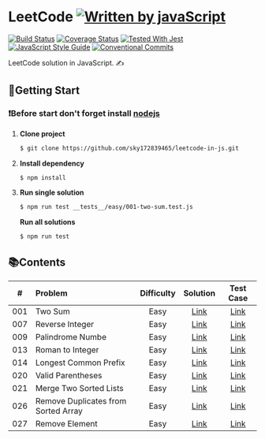 # LeetCode [![Written by javaScript][javascript-image]][javascript-url]
[![Build Status][travis-image]][travis-url]
[![Coverage Status][codecov-image]][codecov-url]
[![Tested With Jest][jest-image]][jest-url]
[![JavaScript Style Guide][standard-image]][standard-url]
[![Conventional Commits][conventional-commits-image]][conventional-commits-url]

LeetCode solution in JavaScript. ✍️

## 🚀**Getting Start**
### ❗️Before start don't forget install [nodejs][]
1. **Clone project**
    ```sh
    $ git clone https://github.com/sky172839465/leetcode-in-js.git
    ```
2. **Install dependency**
    ```sh
    $ npm install
    ```
3. **Run single solution**
    ```sh
    $ npm run test __tests__/easy/001-two-sum.test.js
    ```
    **Run all solutions**
    ```sh
    $ npm run test
    ```

## 📚**Contents**
| # | Problem | Difficulty | Solution | Test Case |
| :---: | :--- | :---: | :---: | :---: |
| 001 |Two Sum|Easy|[Link](./src/easy/001-two-sum.js)|[Link](./__tests__/easy/001-two-sum.test.js)|
|007|Reverse Integer|Easy|[Link](./src/easy/007-reverse-integer.js)|[Link](./__tests__/easy/007-reverse-integer.test.js)|
|009|Palindrome Numbe|Easy|[Link](./src/easy/009-palindrome-number.js)|[Link](./__tests__/easy/009-palindrome-number.test.js)|
|013|Roman to Integer|Easy|[Link](./src/easy/013-roman-to-integer.js)|[Link](./__tests__/easy/013-roman-to-integer.test.js)|
|014|Longest Common Prefix|Easy|[Link](./src/easy/014-longest-common-prefix.js)|[Link](./__tests__/easy/014-longest-common-prefix.test.js)|
|020|Valid Parentheses|Easy|[Link](./src/easy/020-valid-parentheses.js)|[Link](./__tests__/easy/020-valid-parentheses.test.js)|
|021|Merge Two Sorted Lists|Easy|[Link](./src/easy/021-merge-two-sorted-lists.js)|[Link](./__tests__/easy/021-merge-two-sorted-lists.test.js)|
|026|Remove Duplicates from Sorted Array|Easy|[Link](./src/easy/026-remove-duplicates-from-sorted-array.js)|[Link](./__tests__/easy/026-remove-duplicates-from-sorted-array.test.js)|
|027|Remove Element|Easy|[Link](./src/easy/027-remove-element.js)|[Link](./__tests__/easy/027-remove-element.test.js)|

[travis-image]: https://img.shields.io/travis/sky172839465/leetcode-in-js.svg?branch=master
[travis-url]: https://travis-ci.org/sky172839465/leetcode-in-js
[codecov-image]: https://img.shields.io/codecov/c/github/sky172839465/leetcode-in-js.svg
[codecov-url]: https://codecov.io/gh/sky172839465/leetcode-in-js
[jest-image]: https://img.shields.io/badge/tested_with-jest-99424f.svg
[jest-url]: https://github.com/facebook/jest
[standard-image]: https://img.shields.io/badge/code_style-standard-brightgreen.svg
[standard-url]: https://standardjs.com
[javascript-image]: https://img.shields.io/badge/Language-JavaScript-yellow.svg
[javascript-url]: https://zh.wikipedia.org/wiki/JavaScript
[conventional-commits-image]: https://img.shields.io/badge/Conventional%20Commits-1.0.0-yellow.svg
[conventional-commits-url]: https://conventionalcommits.org
[nodejs]: https://nodejs.org
